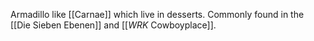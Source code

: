Armadillo like [[Carnae]] which live in desserts. Commonly found in the [[Die Sieben Ebenen]] and [[_WRK_ Cowboyplace]].